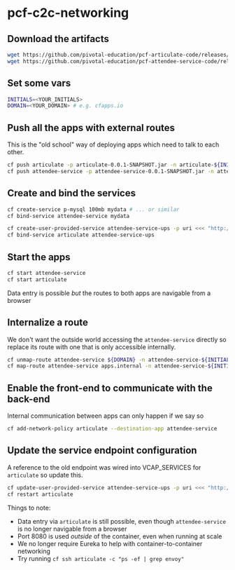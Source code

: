 # pcf-c2c-networking

## Download the artifacts

```bash
wget https://github.com/pivotal-education/pcf-articulate-code/releases/download/0.0.1/articulate-0.0.1-SNAPSHOT.jar
wget https://github.com/pivotal-education/pcf-attendee-service-code/releases/download/0.0.1/attendee-service-0.0.1-SNAPSHOT.jar
```

## Set some vars

```bash
INITIALS=<YOUR_INITIALS>
DOMAIN=<YOUR_DOMAIN> # e.g. cfapps.io
```

## Push all the apps with external routes

This is the "old school" way of deploying apps which need to talk to each other.

```bash
cf push articulate -p articulate-0.0.1-SNAPSHOT.jar -n articulate-${INITIALS} -d ${DOMAIN} --no-start
cf push attendee-service -p attendee-service-0.0.1-SNAPSHOT.jar -n attendee-service-${INITIALS} -d ${DOMAIN} --no-start
```

## Create and bind the services

```bash
cf create-service p-mysql 100mb mydata # ... or similar
cf bind-service attendee-service mydata

cf create-user-provided-service attendee-service-ups -p uri <<< "http://attendee-service-${INITIALS}.${DOMAIN}/attendees"
cf bind-service articulate attendee-service-ups
```
## Start the apps

```bash
cf start attendee-service
cf start articulate
```

Data entry is possible _but_ the routes to both apps are navigable from a browser

## Internalize a route

We don't want the outside world accessing the `attendee-service` directly so replace its
route with one that is only accessible internally.

```bash
cf unmap-route attendee-service ${DOMAIN} -n attendee-service-${INITIALS}
cf map-route attendee-service apps.internal -n attendee-service-${INITIALS}
```

## Enable the front-end to communicate with the back-end

Internal communication between apps can only happen if we say so

```bash
cf add-network-policy articulate --destination-app attendee-service
```

## Update the service endpoint configuration

A reference to the old endpoint was wired into VCAP_SERVICES for `articulate` so update this.

```bash
cf update-user-provided-service attendee-service-ups -p uri <<< "http://attendee-service-${INITIALS}.apps.internal:8080/attendees"
cf restart articulate
```

Things to note:
- Data entry via `articulate` is still possible, even though `attendee-service` is no longer navigable from a browser
- Port 8080 is used _outside_ of the container, even when running at scale
- We no longer require Eureka to help with container-to-container networking
- Try running `cf ssh articulate -c "ps -ef | grep envoy"`
